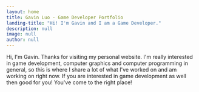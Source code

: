 ```yaml
---
layout: home
title: Gavin Luo - Game Developer Portfolio
landing-title: "Hi! I'm Gavin and I am a Game Developer."
description: null
image: null
author: null
---
```


Hi, I'm Gavin. Thanks for visiting my personal website. I'm really interested in game development, computer graphics and computer programming in general, so this is where I share a lot of what I've worked on and am working on right now. If you are interested in game development as well then good for you! You've come to the right place! 
